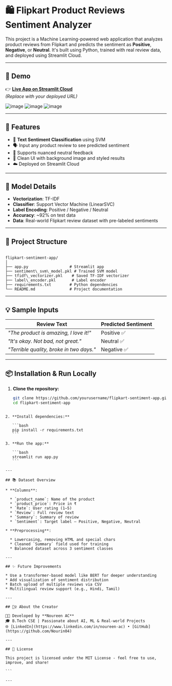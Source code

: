 
# 🛍️ Flipkart Product Reviews Sentiment Analyzer

This project is a Machine Learning-powered web application that analyzes product reviews from Flipkart and predicts the sentiment as **Positive**, **Negative**, or **Neutral**. It's built using Python, trained with real review data, and deployed using Streamlit Cloud.

---

## 🚀 Demo

👉 **[Live App on Streamlit Cloud](https://flipkart-reviews-sentiment-analysis2.streamlit.app/)**  
*(Replace with your deployed URL)*

![image](https://github.com/user-attachments/assets/65271bee-d075-40c8-a976-fd69fabc1a1e)
![image](https://github.com/user-attachments/assets/38c6d78e-3d5a-44d9-8236-f712344da283)
![image](https://github.com/user-attachments/assets/926a7a2f-356e-42a0-a86f-68e61df888a7)



---

## 📌 Features

- 🧠 **Text Sentiment Classification** using SVM
- 🗣️ Input any product review to see predicted sentiment
- 💬 Supports nuanced neutral feedback
- 🎨 Clean UI with background image and styled results
- ☁️ Deployed on Streamlit Cloud

---

## 🧠 Model Details

- **Vectorization**: TF-IDF
- **Classifier**: Support Vector Machine (LinearSVC)
- **Label Encoding**: Positive / Negative / Neutral
- **Accuracy**: ~92% on test data
- **Data**: Real-world Flipkart review dataset with pre-labeled sentiments

---

## 📁 Project Structure

```

flipkart-sentiment-app/
│
├── app.py                  # Streamlit app
├── sentiment\_svm\_model.pkl # Trained SVM model
├── tfidf\_vectorizer.pkl    # Saved TF-IDF vectorizer
├── label\_encoder.pkl       # Label encoder
├── requirements.txt        # Python dependencies
└── README.md               # Project documentation

````

---

## 💡 Sample Inputs

| Review Text | Predicted Sentiment |
|-------------|---------------------|
| *"The product is amazing, I love it!"* | Positive ✅ |
| *"It's okay. Not bad, not great."*     | Neutral ✅ |
| *"Terrible quality, broke in two days."* | Negative ✅ |

---

## 📦 Installation & Run Locally

1. **Clone the repository:**
   ```bash
   git clone https://github.com/yourusername/flipkart-sentiment-app.git
   cd flipkart-sentiment-app
````

2. **Install dependencies:**

   ```bash
   pip install -r requirements.txt
   ```

3. **Run the app:**

   ```bash
   streamlit run app.py
   ```

---

## 📚 Dataset Overview

* **Columns**:

  * `product_name`: Name of the product
  * `product_price`: Price in ₹
  * `Rate`: User rating (1–5)
  * `Review`: Full review text
  * `Summary`: Summary of review
  * `Sentiment`: Target label — Positive, Negative, Neutral

* **Preprocessing**:

  * Lowercasing, removing HTML and special chars
  * Cleaned `Summary` field used for training
  * Balanced dataset across 3 sentiment classes

---

## ✨ Future Improvements

* Use a transformer-based model like BERT for deeper understanding
* Add visualization of sentiment distribution
* Batch upload of multiple reviews via CSV
* Multilingual review support (e.g., Hindi, Tamil)

---

## 🙋‍♀️ About the Creator

👩‍💻 Developed by **Noureen AC**
🎓 B.Tech CSE | Passionate about AI, ML & Real-world Projects
🌐 [LinkedIn](https://www.linkedin.com/in/noureen-ac) • [GitHub](https://github.com/Nourin04)

---

## 📄 License

This project is licensed under the MIT License - feel free to use, improve, and share!

```

---
